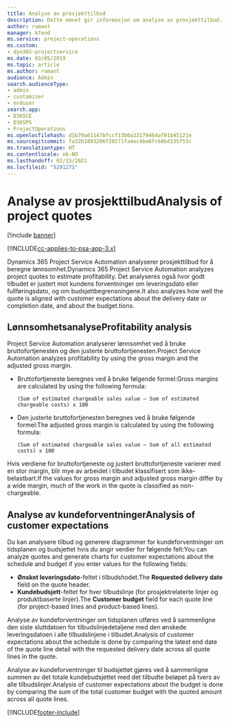 ```yaml
---
title: Analyse av prosjekttilbud
description: Dette emnet gir informasjon om analyse av prosjekttilbud.
author: rumant
manager: kfend
ms.service: project-operations
ms.custom:
- dyn365-projectservice
ms.date: 03/05/2019
ms.topic: article
ms.author: rumant
audience: Admin
search.audienceType:
- admin
- customizer
- enduser
search.app:
- D365CE
- D365PS
- ProjectOperations
ms.openlocfilehash: d1b79a61147bfccf13b0a33179464af91b45121e
ms.sourcegitcommit: fa32b1893286f20271fa4ec4be8fc68bd135f53c
ms.translationtype: HT
ms.contentlocale: nb-NO
ms.lasthandoff: 02/15/2021
ms.locfileid: "5291271"
---
```

# <a name="analysis-of-project-quotes"></a><span data-ttu-id="48839-103">Analyse av prosjekttilbud</span><span class="sxs-lookup"><span data-stu-id="48839-103">Analysis of project quotes</span></span>

[!include [banner](../includes/psa-now-project-operations.md)]

[!INCLUDE[cc-applies-to-psa-app-3.x](../includes/cc-applies-to-psa-app-3x.md)]

<span data-ttu-id="48839-104">Dynamics 365 Project Service Automation analyserer prosjekttilbud for å beregne lønnsomhet.</span><span class="sxs-lookup"><span data-stu-id="48839-104">Dynamics 365 Project Service Automation analyzes project quotes to estimate profitability.</span></span> <span data-ttu-id="48839-105">Det analyseres også hvor godt tilbudet er justert mot kundens forventninger om leveringsdato eller fullføringsdato, og om budsjettbegrensningene.</span><span class="sxs-lookup"><span data-stu-id="48839-105">It also analyzes how well the quote is aligned with customer expectations about the delivery date or completion date, and about the budget.tions.</span></span>

## <a name="profitability-analysis"></a><span data-ttu-id="48839-106">Lønnsomhetsanalyse</span><span class="sxs-lookup"><span data-stu-id="48839-106">Profitability analysis</span></span>

<span data-ttu-id="48839-107">Project Service Automation analyserer lønnsomhet ved å bruke bruttofortjenesten og den justerte bruttofortjenesten.</span><span class="sxs-lookup"><span data-stu-id="48839-107">Project Service Automation analyzes profitability by using the gross margin and the adjusted gross margin.</span></span>

- <span data-ttu-id="48839-108">Bruttofortjeneste beregnes ved å bruke følgende formel:</span><span class="sxs-lookup"><span data-stu-id="48839-108">Gross margins are calculated by using the following formula:</span></span>

  `
    (Sum of estimated chargeable sales value – Sum of estimated chargeable costs) x 100
  `
- <span data-ttu-id="48839-109">Den justerte bruttofortjenesten beregnes ved å bruke følgende formel:</span><span class="sxs-lookup"><span data-stu-id="48839-109">The adjusted gross margin is calculated by using the following formula:</span></span>

  `
    (Sum of estimated chargeable sales value – Sum of all estimated costs) x 100
  `

<span data-ttu-id="48839-110">Hvis verdiene for bruttofortjeneste og justert bruttofortjeneste varierer med en stor margin, blir mye av arbeidet i tilbudet klassifisert som ikke-belastbart.</span><span class="sxs-lookup"><span data-stu-id="48839-110">If the values for gross margin and adjusted gross margin differ by a wide margin, much of the work in the quote is classified as non-chargeable.</span></span>

## <a name="analysis-of-customer-expectations"></a><span data-ttu-id="48839-111">Analyse av kundeforventninger</span><span class="sxs-lookup"><span data-stu-id="48839-111">Analysis of customer expectations</span></span>

<span data-ttu-id="48839-112">Du kan analysere tilbud og generere diagrammer for kundeforventninger om tidsplanen og budsjettet hvis du angir verdier for følgende felt:</span><span class="sxs-lookup"><span data-stu-id="48839-112">You can analyze quotes and generate charts for customer expectations about the schedule and budget if you enter values for the following fields:</span></span>

- <span data-ttu-id="48839-113">**Ønsket leveringsdato**-feltet i tilbudshodet.</span><span class="sxs-lookup"><span data-stu-id="48839-113">The **Requested delivery date** field on the quote header.</span></span>
- <span data-ttu-id="48839-114">**Kundebudsjett**-feltet for hver tilbudslinje (for prosjektrelaterte linjer og produktbaserte linjer).</span><span class="sxs-lookup"><span data-stu-id="48839-114">The **Customer budget** field for each quote line (for project-based lines and product-based lines).</span></span>

<span data-ttu-id="48839-115">Analyse av kundeforventninger om tidsplanen utføres ved å sammenligne den siste sluttdatoen for tilbudslinjedetaljene med den ønskede leveringsdatoen i alle tilbudslinjene i tilbudet.</span><span class="sxs-lookup"><span data-stu-id="48839-115">Analysis of customer expectations about the schedule is done by comparing the latest end date of the quote line detail with the requested delivery date across all quote lines in the quote.</span></span>

<span data-ttu-id="48839-116">Analyse av kundeforventninger til budsjettet gjøres ved å sammenligne summen av det totale kundebudsjettet med det tilbudte beløpet på tvers av alle tilbudslinjer.</span><span class="sxs-lookup"><span data-stu-id="48839-116">Analysis of customer expectations about the budget is done by comparing the sum of the total customer budget with the quoted amount across all quote lines.</span></span>


[!INCLUDE[footer-include](../includes/footer-banner.md)]